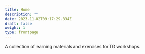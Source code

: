 ```yaml
---
title: Home
description: ""
date: 2023-11-02T09:17:29.334Z
draft: false
weight: 1
type: frontpage
---
```


A collection of learning materials and exercises for TG workshops.
